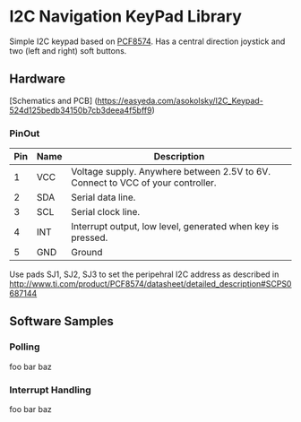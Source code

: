 # I2C Navigation KeyPad Library

Simple I2C keypad based on [PCF8574](http://www.ti.com/product/PCF8574).  Has a central direction joystick and two (left and right) soft buttons.

## Hardware

[Schematics and PCB] (https://easyeda.com/asokolsky/I2C_Keypad-524d125bedb34150b7cb3deea4f5bff9)

### PinOut

| Pin | Name | Description |
| --- | -----| -----|
|1|VCC| Voltage supply.  Anywhere between 2.5V to 6V.  Connect to VCC of your controller.|	
|2|SDA| Serial data line.|
|3|SCL| Serial clock line.|
|4|INT| Interrupt output, low level, generated when key is pressed.|
|5|GND| Ground|

Use pads SJ1, SJ2, SJ3 to set the peripehral I2C address
as described in http://www.ti.com/product/PCF8574/datasheet/detailed_description#SCPS0687144


## Software Samples

### Polling

foo bar baz

### Interrupt Handling

foo bar baz

